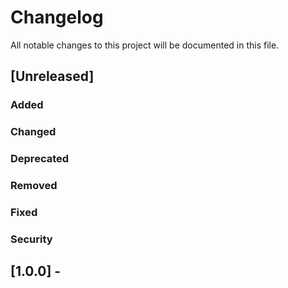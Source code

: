 # Changelog
All notable changes to this project will be documented in this file.

## [Unreleased]

### Added

### Changed

### Deprecated

### Removed

### Fixed

### Security


## [1.0.0] - 

